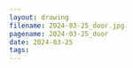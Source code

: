 ```yaml
---
layout: drawing
filename: 2024-03-25_door.jpg
pagename: 2024-03-25_door
date: 2024-03-25
tags:
---
```


